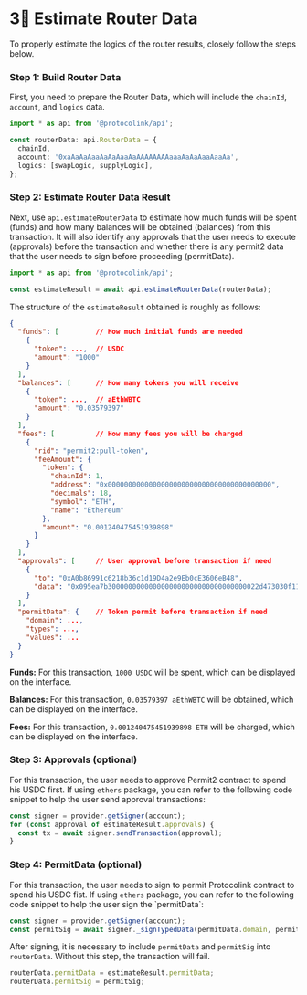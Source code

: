 # 3⃣ Estimate Router Data

To properly estimate the logics of the router results, closely follow the steps below.

### Step 1: Build Router Data

First, you need to prepare the Router Data, which will include the `chainId`, `account`, and `logics` data.

```typescript
import * as api from '@protocolink/api';

const routerData: api.RouterData = {
  chainId,
  account: '0xaAaAaAaaAaAaAaaAaAAAAAAAAaaaAaAaAaaAaaAa',
  logics: [swapLogic, supplyLogic],
};
```

### Step 2: Estimate Router Data Result

Next, use `api.estimateRouterData` to estimate how much funds will be spent (funds) and how many balances will be obtained (balances) from this transaction. It will also identify any approvals that the user needs to execute (approvals) before the transaction and whether there is any permit2 data that the user needs to sign before proceeding (permitData).

```typescript
import * as api from '@protocolink/api';

const estimateResult = await api.estimateRouterData(routerData);
```

The structure of the `estimateResult` obtained is roughly as follows:

```json
{
  "funds": [         // How much initial funds are needed
    {
      "token": ...,  // USDC
      "amount": "1000"
    }
  ],
  "balances": [      // How many tokens you will receive
    {
      "token": ...,  // aEthWBTC
      "amount": "0.03579397"
    }
  ],
  "fees": [          // How many fees you will be charged
    {
      "rid": "permit2:pull-token",
      "feeAmount": {
        "token": {
          "chainId": 1,
          "address": "0x0000000000000000000000000000000000000000",
          "decimals": 18,
          "symbol": "ETH",
          "name": "Ethereum"
        },
        "amount": "0.001240475451939898"
      }
    }
  ],
  "approvals": [     // User approval before transaction if need
    {
      "to": "0xA0b86991c6218b36c1d19D4a2e9Eb0cE3606eB48",
      "data": "0x095ea7b3000000000000000000000000000000000022d473030f116ddee9f6b43ac78ba3ffffffffffffffffffffffffffffffffffffffffffffffffffffffffffffffff"
    }
  ],
  "permitData": {    // Token permit before transaction if need
    "domain": ...,
    "types": ...,
    "values": ...
  }
}

```

**Funds:** For this transaction, `1000 USDC` will be spent, which can be displayed on the interface.

**Balances:** For this transaction, `0.03579397 aEthWBTC` will be obtained, which can be displayed on the interface.

**Fees:** For this transaction, `0.001240475451939898 ETH` will be charged, which can be displayed on the interface.

### Step 3: Approvals (optional)

For this transaction, the user needs to approve Permit2 contract to spend his USDC first. If using `ethers` package, you can refer to the following code snippet to help the user send approval transactions:

```typescript
const signer = provider.getSigner(account);
for (const approval of estimateResult.approvals) {
  const tx = await signer.sendTransaction(approval);
}
```

### Step 4: PermitData (optional)

For this transaction, the user needs to sign to permit Protocolink contract to spend his USDC fist. If using `ethers` package, you can refer to the following code snippet to help the user sign the \`permitData\`:

```typescript
const signer = provider.getSigner(account);
const permitSig = await signer._signTypedData(permitData.domain, permitData.types, permitData.values);
```

After signing, it is necessary to include `permitData` and `permitSig` into `routerData`. Without this step, the transaction will fail.

```typescript
routerData.permitData = estimateResult.permitData;
routerData.permitSig = permitSig;
```

